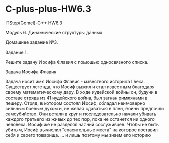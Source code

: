 # C-plus-plus-HW6.3
ITStep(Gomel)-C++ HW6.3

Модуль 6. Динамические структуры данных.

Домашнее задание №3.

Задание 1.

Решите задачу Иосифа Флавия с помощью односвязного списка.

Задача Иосифа Флавия
 
Задача носит имя Иосифа Флавия - известного историка I века. Существует легенда, что Иосиф выжил и стал известным благодаря своему математическому дару. В ходе иудейской войны он, будучи в составе отряда из 41 иудейского война, был загнан римлянами в пещеру. Отряд, в котором состоял Иосиф, обладал неимоверно сильным боевым духом и, не желая сдаваться в плен, войны предпочли самоубийство. Они встали в круг и последовательно начали убивать каждого третьего из живых до тех пор, пока не останется ни одного человека. Иосиф же не разделял чаяний сослуживцев. Чтобы не быть убитым, Иосиф вычислил "спасительные места" на которое поставил себя и своего товарища.
... и лишь поэтому мы знаем его историю

